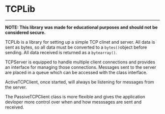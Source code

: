 # TCPLib

---

**NOTE: This library was made for educational purposes and should not be considered secure.**

TCPLib is a library for setting up a simple TCP clinet and server. All data is sent as bytes, so all data must be converted to a ```bytes()```object before sending. All data received is returned as a ```bytearray()```.

TCPServer is equipped to handle multiple client connections and provides an interface for managing those connections. Messages sent to the server are placed in a queue which can be accessed with the class interface.

ActiveTCPClient, once started, will always be listening for messages from the server.

The PassiveTCPClient class is more flexible and gives the application devloper more control over when and how messsages are sent and received.





